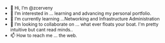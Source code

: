 - 👋 Hi, I’m @zcerveny
- 👀 I’m interested in ... learning and advancing my personal portfolio.
- 🌱 I’m currently learning ...Networking and Infrastructure Administration
- 💞️ I’m looking to collaborate on ... what ever floats your boat.  I'm pretty intuitive but cant read minds..
- 📫 How to reach me ... the web.

<!---
zcerveny/zcerveny is a ✨ special ✨ repository because its `README.md` (this file) appears on your GitHub profile.
You can click the Preview link to take a look at your changes.
--->
